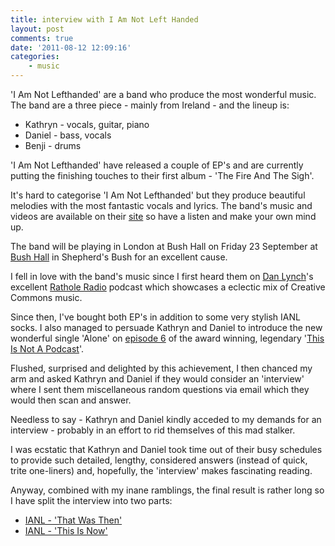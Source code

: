 ```yaml
---
title: interview with I Am Not Left Handed
layout: post
comments: true
date: '2011-08-12 12:09:16'
categories:
    - music
---
```

'I Am Not Lefthanded' are a band who produce the most wonderful
music. The band are a three piece - mainly from Ireland - and the
lineup is:

* Kathryn - vocals, guitar, piano
* Daniel - bass, vocals
* Benji - drums

'I Am Not Lefthanded' have released a couple of EP's and are currently
putting the finishing touches to their first album - 'The Fire And The
Sigh'.

It's hard to categorise 'I Am Not Lefthanded' but they produce
beautiful melodies with the most fantastic vocals and lyrics. The
band's music and videos are available on their [site][ianl] so have a
listen and make your own mind up.

[ianl]: http://www.iamnotlefthanded.com/

The band will be playing in London at Bush Hall on Friday 23 September
at [Bush Hall][bushhall] in Shepherd's Bush for an excellent cause.

[bushhall]: http://iamnotlefthanded.tumblr.com/post/8729448258/new-show-announced-in-london-at-bush-hall-on-september

I fell in love with the band's music since I first heard them on [Dan
Lynch][dan]'s excellent [Rathole Radio][rr] podcast which showcases a
eclectic mix of Creative Commons music.

[dan]: http://danlynch.org/
[rr]: http://ratholeradio.org/

Since then, I've bought both EP's in addition to some very stylish
IANL socks. I also managed to persuade Kathryn and Daniel to introduce
the new wonderful single 'Alone' on [episode 6][tinap6] of the award
winning, legendary '[This Is Not A Podcast][tinap]'.

[tinap6]: http://notapodcast.tumblr.com/post/7378039423/6-get-your-cocs-out
[tinap]: http://notapodcast.tumblr.com/

Flushed, surprised and delighted by this achievement, I then chanced
my arm and asked Kathryn and Daniel if they would consider an
'interview' where I sent them miscellaneous random questions via email
which they would then scan and answer.

Needless to say - Kathryn and Daniel kindly acceded to my demands for
an interview - probably in an effort to rid themselves of this mad
stalker.

I was ecstatic that Kathryn and Daniel took time out of their busy
schedules to provide such detailed, lengthy, considered answers
(instead of quick, trite one-liners) and, hopefully, the 'interview'
makes fascinating reading.

Anyway, combined with my inane ramblings, the final result is rather
long so I have split the interview into two parts:

- [IANL - 'That Was Then'][part1]
- [IANL - 'This Is Now'][part2]

[part1]: http://nbrightside.com/blog/2011/08/12/ianl-that-was-then
[part2]: http://nbrightside.com/blog/2011/08/12/ianl-this-is-now
